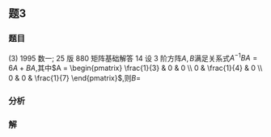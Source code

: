 ## 题3
### 题目
(3) 1995 数一; 25 版 880 矩阵基础解答 14 
设 3 阶方阵$A,B$满足关系式$A^{-1}BA = 6A + BA$,其中$A = \begin{pmatrix} \frac{1}{3} & 0 & 0 \\ 0 & \frac{1}{4} & 0 \\ 0 & 0 & \frac{1}{7} \end{pmatrix}$,则$B=$
### 分析

### 解